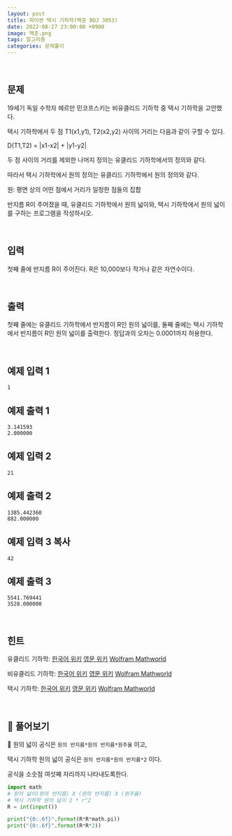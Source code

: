 ```yaml
---
layout: post
title: 파이썬 택시 기하학(백준 BOJ 3053)
date: 2022-08-27 23:00:00 +0900
image: 백준.png
tags: 알고리즘
categories: 문제풀이
---
```


<br>

## 문제

19세기 독일 수학자 헤르만 민코프스키는 비유클리드 기하학 중 택시 기하학을 고안했다.

택시 기하학에서 두 점 T1(x1,y1), T2(x2,y2) 사이의 거리는 다음과 같이 구할 수 있다.

D(T1,T2) = |x1-x2| + |y1-y2|

두 점 사이의 거리를 제외한 나머지 정의는 유클리드 기하학에서의 정의와 같다.

따라서 택시 기하학에서 원의 정의는 유클리드 기하학에서 원의 정의와 같다.

원: 평면 상의 어떤 점에서 거리가 일정한 점들의 집합

반지름 R이 주어졌을 때, 유클리드 기하학에서 원의 넓이와, 택시 기하학에서 원의 넓이를 구하는 프로그램을 작성하시오.

<br>

## 입력

첫째 줄에 반지름 R이 주어진다. R은 10,000보다 작거나 같은 자연수이다.

<br>

## 출력

첫째 줄에는 유클리드 기하학에서 반지름이 R인 원의 넓이를, 둘째 줄에는 택시 기하학에서 반지름이 R인 원의 넓이를 출력한다. 정답과의 오차는 0.0001까지 허용한다.

<br>

## 예제 입력 1

```
1
```

## 예제 출력 1

```
3.141593
2.000000
```

## 예제 입력 2

```
21
```

## 예제 출력 2

```
1385.442360
882.000000
```

## 예제 입력 3 복사

```
42
```

## 예제 출력 3

```
5541.769441
3528.000000
```

<br>

## 힌트

유클리드 기하학: [한국어 위키](http://ko.wikipedia.org/wiki/유클리드_기하학) [영문 위키](http://en.wikipedia.org/wiki/Euclidean_geometry) [Wolfram Mathworld](http://mathworld.wolfram.com/EuclideanGeometry.html)

비유클리드 기하학: [한국어 위키](http://ko.wikipedia.org/wiki/비유클리드_기하학) [영문 위키](http://en.wikipedia.org/wiki/Non-Euclidean_geometry) [Wolfram Mathworld](http://mathworld.wolfram.com/Non-EuclideanGeometry.html)

택시 기하학: [한국어 위키](http://ko.wikipedia.org/wiki/택시기하학) [영문 위키](http://en.wikipedia.org/wiki/Taxicab_geometry) [Wolfram Mathworld](http://mathworld.wolfram.com/TaxicabMetric.html)

<br>

## 📝 풀어보기

📌 원의 넓이 공식은 `원의 반지름*원의 반지름*원주율` 이고,

택시 기하학 원의 넓이 공식은 `원의 반지름*원의 반지름*2` 이다.

공식을 소숫점 여섯째 자리까지 나타내도록한다.

``` python
import math
# 원의 넓이(원의 반지름) X (원의 반지름) X (원주율)
# 택시 기하학 원의 넓이 2 * r^2 
R = int(input())

print("{0:.6f}".format(R*R*math.pi))
print("{0:.6f}".format(R*R*2))
```

